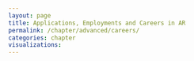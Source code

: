 ```yaml
---
layout: page
title: Applications, Employments and Careers in AR
permalink: /chapter/advanced/careers/
categories: chapter
visualizations:
---
```

